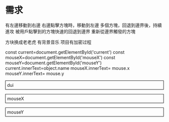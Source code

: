 # 需求
有左邊移動到右邊
右邊點擊方塊時，移動到左邊
多個方塊，回退到邊界後，持續進攻
被用戶點擊到的方塊快速的回退到邊界
重新從邊界觸發的方塊

方块换成老老虎
有背景音乐
项目有加密过程

const current=document.getElementById('current')
const mouseX=document.getElementById('mouseX')
const mouseY=document.getElementById('mouseY')
current.innerText=object.name
mouseX.innerText= mouse.x 
mouseY.innerText= mouse.y

<p style="border: 1px solid black; padding: 5px;">dui<sapn id="current"></sapn></p>
<p style="border: 1px solid black; padding: 5px;">mouseX<sapn id="mouseX"></sapn></p>
<p style="border: 1px solid black; padding: 5px;">mouseY<sapn id="mouseY"></sapn></p>